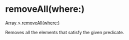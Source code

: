 # removeAll(where:)

[Array > removeAll(where:)](https://developer.apple.com/documentation/swift/array/removeall(where:)-5k61r)

Removes all the elements that satisfy the given predicate.
